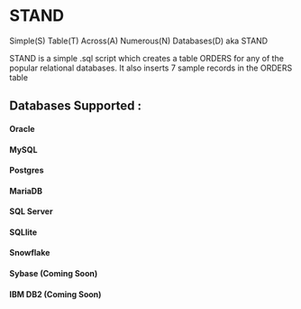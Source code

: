 # STAND
Simple(S) Table(T) Across(A) Numerous(N) Databases(D) aka STAND

STAND is a simple .sql script which creates a table ORDERS for any of the popular relational databases. It also inserts 7 sample records in the ORDERS table

## Databases Supported :

#### Oracle
#### MySQL
#### Postgres
#### MariaDB
#### SQL Server
#### SQLlite
#### Snowflake
#### Sybase (Coming Soon)
#### IBM DB2 (Coming Soon)
